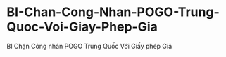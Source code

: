 # BI-Chan-Cong-Nhan-POGO-Trung-Quoc-Voi-Giay-Phep-Gia
BI Chặn Công nhân POGO Trung Quốc Với Giấy phép Giả 
